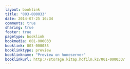 ```yaml
---
layout: booklink
title: "003-000033"
date: 2014-07-25 16:34
comments: true
sharing: true
footer: true
pagetype: booklink 
bookmedia: 001-000033
booklink: 003-000033
booklinktype: preview
booklinkname: "Preview on homeserver"
booklinkurl: http://storage.kitap.hdfilm.kz/001-000033/
---
```

